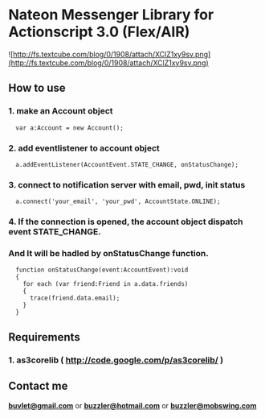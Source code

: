 # Nateon Messenger Library for Actionscript 3.0 (Flex/AIR) #

![http://fs.textcube.com/blog/0/1908/attach/XClZ1xy9sv.png](http://fs.textcube.com/blog/0/1908/attach/XClZ1xy9sv.png)

## How to use ##

### 1. make an Account object ###
```
  var a:Account = new Account();
```
### 2. add eventlistener to account object ###
```
  a.addEventListener(AccountEvent.STATE_CHANGE, onStatusChange);
```
### 3. connect to notification server with email, pwd, init status ###
```
  a.connect('your_email', 'your_pwd', AccountState.ONLINE);
```
### 4. If the connection is opened, the account object dispatch event STATE\_CHANGE. ###
### And It will be hadled by onStatusChange function. ###
```
  function onStatusChange(event:AccountEvent):void
  {
    for each (var friend:Friend in a.data.friends)
    {
      trace(friend.data.email);
    }
  }
```

## Requirements ##

### 1. as3corelib ( http://code.google.com/p/as3corelib/ ) ###


## Contact me ##

**buvlet@gmail.com**   or   **buzzler@hotmail.com** or **buzzler@mobswing.com**
